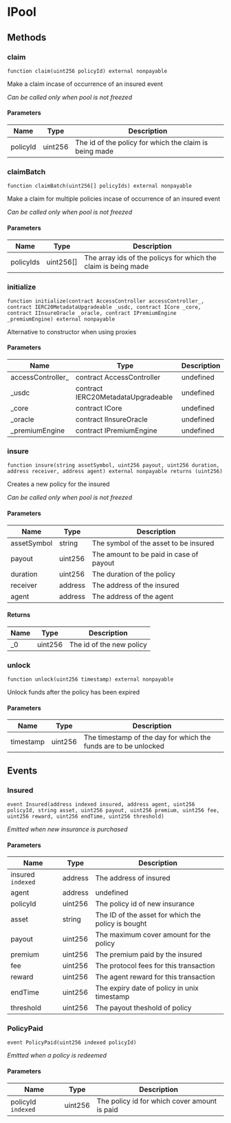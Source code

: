 # IPool









## Methods

### claim

```solidity
function claim(uint256 policyId) external nonpayable
```

Make a claim incase of occurrence of an insured event

*Can be called only when pool is not freezed*

#### Parameters

| Name | Type | Description |
|---|---|---|
| policyId | uint256 | The id of the policy for which the claim is being made |

### claimBatch

```solidity
function claimBatch(uint256[] policyIds) external nonpayable
```

Make a claim for multiple policies incase of occurrence of an insured event

*Can be called only when pool is not freezed*

#### Parameters

| Name | Type | Description |
|---|---|---|
| policyIds | uint256[] | The array ids of the policys for which the claim is being made |

### initialize

```solidity
function initialize(contract AccessController accessController_, contract IERC20MetadataUpgradeable _usdc, contract ICore _core, contract IInsureOracle _oracle, contract IPremiumEngine _premiumEngine) external nonpayable
```

Alternative to constructor when using proxies



#### Parameters

| Name | Type | Description |
|---|---|---|
| accessController_ | contract AccessController | undefined |
| _usdc | contract IERC20MetadataUpgradeable | undefined |
| _core | contract ICore | undefined |
| _oracle | contract IInsureOracle | undefined |
| _premiumEngine | contract IPremiumEngine | undefined |

### insure

```solidity
function insure(string assetSymbol, uint256 payout, uint256 duration, address receiver, address agent) external nonpayable returns (uint256)
```

Creates a new policy for the insured

*Can be called only when pool is not freezed*

#### Parameters

| Name | Type | Description |
|---|---|---|
| assetSymbol | string | The symbol of the asset to be insured |
| payout | uint256 | The amount to be paid in case of payout |
| duration | uint256 | The duration of the policy |
| receiver | address | The address of the insured |
| agent | address | The address of the agent |

#### Returns

| Name | Type | Description |
|---|---|---|
| _0 | uint256 | The id of the new policy |

### unlock

```solidity
function unlock(uint256 timestamp) external nonpayable
```

Unlock funds after the policy has been expired



#### Parameters

| Name | Type | Description |
|---|---|---|
| timestamp | uint256 | The timestamp of the day for which the funds are to be unlocked |



## Events

### Insured

```solidity
event Insured(address indexed insured, address agent, uint256 policyId, string asset, uint256 payout, uint256 premium, uint256 fee, uint256 reward, uint256 endTime, uint256 threshold)
```



*Emitted when new insurance is purchased*

#### Parameters

| Name | Type | Description |
|---|---|---|
| insured `indexed` | address | The address of insured |
| agent  | address | undefined |
| policyId  | uint256 | The policy id of new insurance |
| asset  | string | The ID of the asset for which the policy is bought |
| payout  | uint256 | The maximum cover amount for the policy |
| premium  | uint256 | The premium paid by the insured |
| fee  | uint256 | The protocol fees for this transaction |
| reward  | uint256 | The agent reward for this transaction |
| endTime  | uint256 | The expiry date of policy in unix timestamp |
| threshold  | uint256 | The payout theshold of policy |

### PolicyPaid

```solidity
event PolicyPaid(uint256 indexed policyId)
```



*Emitted when a policy is redeemed*

#### Parameters

| Name | Type | Description |
|---|---|---|
| policyId `indexed` | uint256 | The policy id for which cover amount is paid |



